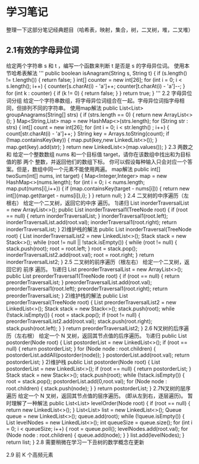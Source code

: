 # 学习笔记

整理一下这部分笔记经典题目（哈希表，映射，集合，树，二叉树，堆，二叉堆）

## 2.1有效的字母异位词
给定两个字符串 s 和 t ，编写一个函数来判断 t 是否是 s 的字母异位词。
使用本节哈希表解法
'''
    public boolean isAnagram(String s, String t) {
        if (s.length() != t.length()) {
           return false;
        }
        int[] counter = new int[26];
        for (int i = 0; i < s.length(); i++) {
            counter[s.charAt(i) - 'a']++;
            counter[t.charAt(i) - 'a']--;
        }
        for (int k : counter) {
            if (k != 0) {
                return false;
            }
        }
        return true;
    }
'''
2.2
字母异位词分组
给定一个字符串数组，将字母异位词组合在一起。字母异位词指字母相同，但排列不同的字符串。
使用map解法
    public List<List<String>> groupAnagrams(String[] strs) {
        if (strs.length == 0) {
            return new ArrayList<>();
        }
        Map<String,List<String>> map = new HashMap<>(strs.length);
        for (String str : strs) {
            int[] count = new int[26];
            for (int i = 0; i < str.length() ; i++) {
                count[str.charAt(i) - 'a']++;
            }
            String key = Arrays.toString(count);
            if (!map.containsKey(key)) {
                map.put(key,new LinkedList<>());
            }
            map.get(key).add(str);
        }
        return new LinkedList<>(map.values());
    }
2.3
两数之和
给定一个整数数组 nums 和一个目标值 target，请你在该数组中找出和为目标值的那 两个 整数，并返回他们的数组下标。
你可以假设每种输入只会对应一个答案。但是，数组中同一个元素不能使用两遍。
map解法
    public int[] twoSum(int[] nums, int target) {
        Map<Integer,Integer> map = new HashMap<>(nums.length);
        for (int i = 0; i < nums.length; map.put(nums[i],i++)) {
            if (map.containsKey(target - nums[i])) {
                return new int[]{map.get(target - nums[i]),i};
            }
        }
        return null;
    }
2.4
二叉树的中序遍历（左根右）
给定一个二叉树，返回它的中序 遍历。
1)递归
    List<Integer> inorderTraversalList = new ArrayList<>();
    public List<Integer> inorderTraversal1(TreeNode root) {
        if (root == null) {
            return inorderTraversalList;
        }
        inorderTraversal1(root.left);
        inorderTraversalList.add(root.val);
        inorderTraversal1(root.right);
        return inorderTraversalList;
    }
2)维护栈的解法
    public List<Integer> inorderTraversal(TreeNode root) {
        List<Integer> inorderTraversalList2 = new LinkedList<>();
        Stack<TreeNode> stack = new Stack<>();
        while (root != null || !stack.isEmpty()) {
            while (root != null) {
                stack.push(root);
                root = root.left;
            }
            root = stack.pop();
            inorderTraversalList2.add(root.val);
            root = root.right;
        }
        return inorderTraversalList2;
    }
2.5
二叉树的前序遍历（根左右）
给定一个二叉树，返回它的 前序 遍历。
1)递归
    List<Integer> preorderTraversalList = new ArrayList<>();
    public List<Integer> preorderTraversal1(TreeNode root) {
        if (root == null) {
            return preorderTraversalList;
        }
        preorderTraversalList.add(root.val);
        preorderTraversal1(root.left);
        preorderTraversal1(root.right);
        return preorderTraversalList;
    }
2)维护栈的解法
    public List<Integer> preorderTraversal(TreeNode root) {
        List<Integer> preorderTraversalList2 = new LinkedList<>();
        Stack<TreeNode> stack = new Stack<>();
        stack.push(root);
        while (!stack.isEmpty()) {
            root = stack.pop();
            if (root != null) {
                preorderTraversalList2.add(root.val);
                stack.push(root.right);
                stack.push(root.left);
            }
        }
        return preorderTraversalList2;
    }
2.6
N叉树的后序遍历（左右根）
给定一个 N 叉树，返回其节点值的后序遍历。
1)递归
    public List<Integer> postorder(Node root) {
        List<Integer> postorderList = new LinkedList<>();
        if (root == null) {
            return postorderList;
        }
        for (Node node : root.children) {
            postorderList.addAll(postorder(node));
        }
        postorderList.add(root.val);
        return postorderList;
    }
2)维护栈
    public List<Integer> postorder(Node root) {
       List<Integer> postorderList = new LinkedList<>();
        if (root == null) {
            return postorderList;
        }
        Stack<Node> stack = new Stack<>();
        stack.push(root);
        while (!stack.isEmpty()) {
            root = stack.pop();
            postorderList.add(0,root.val);
            for (Node node : root.children) {
                stack.push(node);
            }
        }
        return postorderList;
    }
2.7N叉树的层序遍历
给定一个 N 叉树，返回其节点值的层序遍历。 (即从左到右，逐层遍历)。
暂时理解了一种解法
    public List<List<Integer>> levelOrder(Node root) {
        if (root == null) {
            return new LinkedList<>();
        }
        List<List<Integer>> list = new LinkedList<>();
        Queue<Node> queue = new LinkedList<>();
        queue.add(root);
        while (!queue.isEmpty()) {
            List<Integer> levelNodes = new LinkedList<>();
            int queueSize = queue.size();
            for (int i = 0; i < queueSize; i++) {
                root = queue.poll();
                levelNodes.add(root.val);
                for (Node node : root.children) {
                    queue.add(node);
                }
            }
            list.add(levelNodes);
        }
        return list;
    }
2.8 需要稍微在学习一下丑树的数学概念在更新

2.9 前 K 个高频元素 


